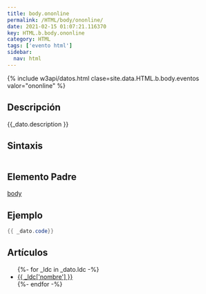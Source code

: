 ```yaml
---
title: body.ononline
permalink: /HTML/body/ononline/
date: 2021-02-15 01:07:21.116370
key: HTML.b.body.ononline
category: HTML
tags: ['evento html']
sidebar: 
  nav: html
---
```


{% include w3api/datos.html clase=site.data.HTML.b.body.eventos valor="ononline" %}

## Descripción
{{_dato.description }}

## Sintaxis
~~~html
~~~

## Elemento Padre
[body](/HTML/body/)

## Ejemplo
~~~java
{{ _dato.code}}
~~~

## Artículos
<ul>
{%- for _ldc in _dato.ldc -%}
   <li>
       <a href="{{_ldc['url'] }}">{{ _ldc['nombre'] }}</a>
   </li>
{%- endfor -%}
</ul>
